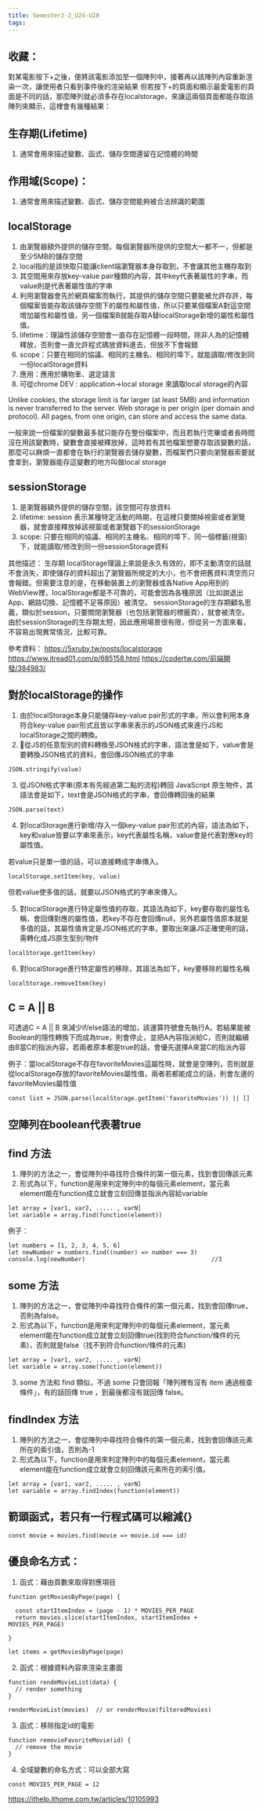 ```yaml
---
title: Semester2-2_U24-U28
tags:
---
```




## 收藏：
對某電影按下+之後，便將該電影添加至一個陣列中，接著再以該陣列內容重新渲染一次，讓使用者只看到事件後的渲染結果
但若按下+的頁面和顯示最愛電影的頁面是不同的話，那麼陣列就必須多存在localstorage，來讓這兩個頁面都能存取該陣列來顯示，這裡會有幾種結果：





## 生存期(Lifetime)
1. 通常會用來描述變數、函式、儲存空間還留在記憶體的時間



## 作用域(Scope)：
1. 通常會用來描述變數、函式、儲存空間能夠被合法辨識的範圍


## localStorage
1. 由瀏覽器額外提供的儲存空間，每個瀏覽器所提供的空間大一都不一，但都是至少5MB的儲存空間
2. local指的是該快取只能讓client端瀏覽器本身存取到，不會讓其他主機存取到
3. 其空間用來存放key-value pair種類的內容，其中key代表著屬性的字串，而value則是代表著屬性值的字串
4. 利用瀏覽器會先於網頁檔案而執行，其提供的儲存空間只要能被允許存許，每個檔案皆能存取該儲存空間下的屬性和屬性值，所以只要某個檔案A對這空間增加屬性和屬性值，另一個檔案B就能存取A替localStorage新增的屬性和屬性值。
5. lifetime：理論性該儲存空間會一直存在記憶體一段時間，除非人為的記憶體釋放，否則會一直允許程式碼放資料進去，但放不下會報錯
6. scope：只要在相同的協議、相同的主機名、相同的埠下，就能讀取/修改到同一份localStorage資料
7. 應用：應用於購物車、選定語言
8. 可從chrome DEV : application->local storage   來讀取local storage的內容  

Unlike cookies, the storage limit is far larger (at least 5MB) and information is never transferred to the server.
Web storage is per origin (per domain and protocol). All pages, from one origin, can store and access the same data.


一般來說一份檔案的變數最多就只能存在整份檔案中，而且若執行完畢或者長時間沒在用該變數時，變數會直接被釋放掉，這時若有其他檔案想要存取該變數的話，那麼可以麻煩一直都會在執行的瀏覽器去儲存變數，而檔案們只要向瀏覽器索要就會拿到，瀏覽器能存這變數的地方叫做local storage

## sessionStorage
1. 是瀏覽器額外提供的儲存空間，該空間可存放資料
2. lifetime: session 表示某種特定活動的時期，在這裡只要關掉視窗或者瀏覽器，就會直接釋放掉該視窗或者瀏覽器下的sessionStorage
3. scope: 只要在相同的協議、相同的主機名、相同的埠下、同一個標籤(視窗)下，就能讀取/修改到同一份sessionStorage資料




其他描述：
生存期
localStorage理論上來說是永久有效的，即不主動清空的話就不會消失，即使儲存的資料超出了瀏覽器所規定的大小，也不會把舊資料清空而只會報錯。但需要注意的是，在移動裝置上的瀏覽器或各Native App用到的WebView裡，localStorage都是不可靠的，可能會因為各種原因（比如說退出App、網路切換、記憶體不足等原因）被清空。
sessionStorage的生存期顧名思義，類似於session，只要關閉瀏覽器（也包括瀏覽器的標籤頁），就會被清空。由於sessionStorage的生存期太短，因此應用場景很有限，但從另一方面來看，不容易出現異常情況，比較可靠。




參考資料：
https://5xruby.tw/posts/localstorage
https://www.itread01.com/p/685158.html
https://codertw.com/前端開發/384983/


## 對於localStorage的操作
1. 由於localStorage本身只能儲存key-value pair形式的字串，所以會利用本身符合key-value pair形式且皆以字串來表示的JSON格式來進行JS和localStorage之間的轉換。
2. 從JS的任意型別的資料轉換至JSON格式的字串，語法會是如下，value會是要轉換JSON格式的資料，會回傳JSON格式的字串
```
JSON.stringify(value)
```
3. 從JSON格式字串(原本有先經過第二點的流程)轉回 JavaScript 原生物件，其語法會是如下，text會是JSON格式的字串，會回傳轉回後的結果

```
JSON.parse(text)
```

4. 對localStorage進行新增/存入一個key-value pair形式的內容，語法為如下，key和value皆要以字串來表示，key代表屬性名稱，value會是代表對應key的屬性值。

若value只是單一值的話，可以直接轉成字串傳入。
```
localStorage.setItem(key, value)
```

但若value使多值的話，就要以JSON格式的字串來傳入。


5. 對localStorage進行特定屬性值的存取，其語法為如下，key要存取的屬性名稱，會回傳對應的屬性值，若key不存在會回傳null，另外若屬性值原本就是多值的話，其屬性值肯定是JSON格式的字串，要取出來讓JS正確使用的話，需轉化成JS原生型別/物件
```
localStorage.getItem(key)
```

6. 對localStorage進行特定屬性的移除，其語法為如下，key要移除的屬性名稱

```
localStorage.removeItem(key) 
```

## C = A || B 
可透過C = A || B 來減少if/else語法的增加，該運算符號會先執行A，若結果能被Boolean的隱性轉換下而成為true，則會停止，並把A內容指派給C，否則就繼續由B當C的指派內容，若兩者原本都是true的話，會優先選擇A來當C的指派內容


例子：當localStorage不存在favoriteMovies這屬性時，就會是空陣列，否則就是從localStorage存放的favoriteMovies屬性值，兩者若都能成立的話，則會左邊的favoriteMovies屬性值
```
const list = JSON.parse(localStorage.getItem('favoriteMovies')) || []
```


## 空陣列在boolean代表著true


## find 方法
1. 陣列的方法之一，會從陣列中尋找符合條件的第一個元素，找到會回傳該元素
2. 形式為以下，function是用來判定陣列中的每個元素element，當元素element能在function成立就會立刻回傳並指派內容給variable

```
let array = [var1, var2, ..... , varN]
let variable = array.find(function(element))

```

例子：
```
let numbers = [1, 2, 3, 4, 5, 6]
let newNumber = numbers.find((number) => number === 3)
console.log(newNumber)                                    //3
```

## some 方法
1. 陣列的方法之一，會從陣列中尋找符合條件的第一個元素，找到會回傳true，否則為false。
2. 形式為以下，function是用來判定陣列中的每個元素element，當元素element能在function成立就會立刻回傳true(找到符合function/條件的元素)，否則就是false（找不到符合function/條件的元素)

```
let array = [var1, var2, ..... , varN]
let variable = array.some(function(element))

```

3. some 方法和 find 類似，不過 some 只會回報「陣列裡有沒有 item 通過檢查條件」，有的話回傳 true ，到最後都沒有就回傳 false。


## findIndex 方法
1. 陣列的方法之一，會從陣列中尋找符合條件的第一個元素，找到會回傳該元素所在的索引值，否則為-1
2. 形式為以下，function是用來判定陣列中的每個元素element，當元素element能在function成立就會立刻回傳該元素所在的索引值。

```
let array = [var1, var2, ..... , varN]
let variable = array.findIndex(function(element))

```


## 箭頭函式，若只有一行程式碼可以縮減{}

```
const movie = movies.find(movie => movie.id === id)
```



## 優良命名方式：

1. 函式：藉由頁數來取得對應項目

```
function getMoviesByPage(page) {

  const startItemIndex = (page - 1) * MOVIES_PER_PAGE
  return movies.slice(startItemIndex, startItemIndex + MOVIES_PER_PAGE)

}

let items = getMoviesByPage(page)
```


2. 函式：根據資料內容來渲染主畫面

```
function rendeMovieList(data) {
  // render something
}

renderMovieList(movies)  // or renderMovie(filteredMovies)
```


3. 函式：移除指定id的電影

```
function removieFavoriteMovie(id) {
  // remove the movie
}
```

4. 全域變數的命名方式：可以全部大寫

```
const MOVIES_PER_PAGE = 12
```

https://ithelp.ithome.com.tw/articles/10105993
